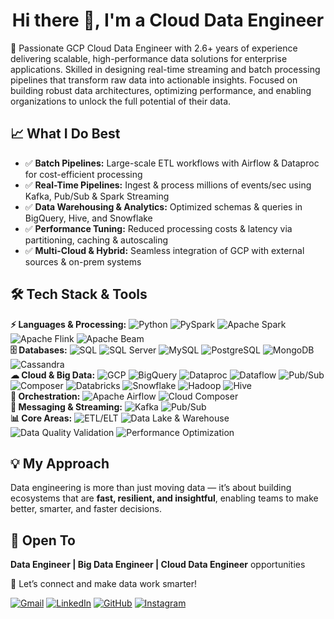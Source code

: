<h1 align="center">Hi there 👋, I'm a Cloud Data Engineer</h1>
<p>
🚀 Passionate GCP Cloud Data Engineer with 2.6+ years of experience delivering scalable, high-performance data solutions for enterprise applications. Skilled in designing real-time streaming and batch processing pipelines that transform raw data into actionable insights. Focused on building robust data architectures, optimizing performance, and enabling organizations to unlock the full potential of their data. </p>

## 📈 What I Do Best  
- ✅ **Batch Pipelines:** Large-scale ETL workflows with Airflow & Dataproc for cost-efficient processing  
- ✅ **Real-Time Pipelines:** Ingest & process millions of events/sec using Kafka, Pub/Sub & Spark Streaming  
- ✅ **Data Warehousing & Analytics:** Optimized schemas & queries in BigQuery, Hive, and Snowflake  
- ✅ **Performance Tuning:** Reduced processing costs & latency via partitioning, caching & autoscaling  
- ✅ **Multi-Cloud & Hybrid:** Seamless integration of GCP with external sources & on-prem systems  


## 🛠 Tech Stack & Tools  
**⚡ Languages & Processing:** ![Python](https://img.shields.io/badge/Python-3776AB?logo=python&logoColor=white) ![PySpark](https://img.shields.io/badge/PySpark-E25A1C?logo=apachespark&logoColor=white) ![Apache Spark](https://img.shields.io/badge/Apache_Spark-E25A1C?logo=apachespark&logoColor=white) ![Apache Flink](https://img.shields.io/badge/Apache_Flink-E6526F?logo=apacheflink&logoColor=white) ![Apache Beam](https://img.shields.io/badge/Apache_Beam-F6A704?logo=apache&logoColor=white)   
**🗄 Databases:** ![SQL](https://img.shields.io/badge/SQL-4479A1?logo=database&logoColor=white) ![SQL Server](https://img.shields.io/badge/SQL%20Server-CC2927?logo=microsoftsqlserver&logoColor=white) ![MySQL](https://img.shields.io/badge/MySQL-4479A1?logo=mysql&logoColor=white) ![PostgreSQL](https://img.shields.io/badge/PostgreSQL-336791?logo=postgresql&logoColor=white) ![MongoDB](https://img.shields.io/badge/MongoDB-47A248?logo=mongodb&logoColor=white) ![Cassandra](https://img.shields.io/badge/Cassandra-1287B1?logo=apachecassandra&logoColor=white)  
**☁ Cloud & Big Data:** ![GCP](https://img.shields.io/badge/Google_Cloud-4285F4?logo=googlecloud&logoColor=white) ![BigQuery](https://img.shields.io/badge/BigQuery-669DF6?logo=googlebigquery&logoColor=white) ![Dataproc](https://img.shields.io/badge/Dataproc-4285F4?logo=googlecloud&logoColor=white) ![Dataflow](https://img.shields.io/badge/Dataflow-1A73E8?logo=googlecloud&logoColor=white) ![Pub/Sub](https://img.shields.io/badge/PubSub-34A853?logo=googlecloud&logoColor=white) ![Composer](https://img.shields.io/badge/Composer-4285F4?logo=apacheairflow&logoColor=white) ![Databricks](https://img.shields.io/badge/Databricks-FF3621?logo=databricks&logoColor=white) ![Snowflake](https://img.shields.io/badge/Snowflake-29B5E8?logo=snowflake&logoColor=white) ![Hadoop](https://img.shields.io/badge/Hadoop-FFCC00?logo=apachehadoop&logoColor=black) ![Hive](https://img.shields.io/badge/Hive-FDEE21?logo=apachehive&logoColor=black)  
**🔄 Orchestration:** ![Apache Airflow](https://img.shields.io/badge/Apache_Airflow-017CEE?logo=apacheairflow&logoColor=white) ![Cloud Composer](https://img.shields.io/badge/Cloud_Composer-4285F4?logo=googlecloud&logoColor=white)  
**📡 Messaging & Streaming:** ![Kafka](https://img.shields.io/badge/Apache_Kafka-231F20?logo=apachekafka&logoColor=white) ![Pub/Sub](https://img.shields.io/badge/PubSub-34A853?logo=googlecloud&logoColor=white)  
**📊 Core Areas:** ![ETL/ELT](https://img.shields.io/badge/ETL/ELT-FF6F00?style=flat-square) ![Data Lake & Warehouse](https://img.shields.io/badge/Data%20Lake%20%26%20Warehouse-1E90FF?style=flat-square) ![Data Quality Validation](https://img.shields.io/badge/Data%20Quality%20Validation-28A745?style=flat-square)   ![Performance Optimization](https://img.shields.io/badge/Performance%20Optimization-FFD700?style=flat-square)  


  
## 💡 My Approach  
Data engineering is more than just moving data — it’s about building ecosystems that are **fast, resilient, and insightful**, enabling teams to make better, smarter, and faster decisions.  


## 📩 Open To  
**Data Engineer | Big Data Engineer | Cloud Data Engineer** opportunities  


🤝 Let’s connect and make data work smarter!  

[![Gmail](https://img.shields.io/badge/Gmail-D14836?style=for-the-badge&logo=gmail&logoColor=white)](mailto:gangaraju.data@gmail.com)  [![LinkedIn](https://img.shields.io/badge/LinkedIn-0A66C2?style=for-the-badge&logo=linkedin&logoColor=white)](https://www.linkedin.com/in/gangarajun) [![GitHub](https://img.shields.io/badge/GitHub-181717?style=for-the-badge&logo=github&logoColor=white)](https://github.com/gangaraju-data) [![Instagram](https://img.shields.io/badge/Instagram-E4405F?style=for-the-badge&logo=instagram&logoColor=white)](https://instagram.com/thenameisngr)  

